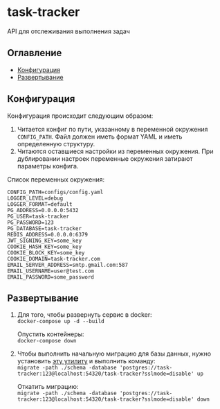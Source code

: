 # task-tracker
API для отслеживания выполнения задач  

## Оглавление
- [Конфигурация](#configuration)
- [Развертывание](#deployment)

<a name="configuration"></a>
## Конфигурация
Конфигурация происходит следующим образом:  
1. Читается конфиг по пути, указанному в переменной окружения `CONFIG_PATH`.
Файл должен иметь формат YAML и иметь определенную структуру.
2. Читаются оставшиеся настройки из переменных окружения.
При дублировании настроек переменные окружения затирают параметры конфига.

Список переменных окружения:  
```
CONFIG_PATH=configs/config.yaml
LOGGER_LEVEL=debug
LOGGER_FORMAT=default
PG_ADDRESS=0.0.0.0:5432
PG_USER=task-tracker
PG_PASSWORD=123
PG_DATABASE=task-tracker
REDIS_ADDRESS=0.0.0.0:6379
JWT_SIGNING_KEY=some_key
COOKIE_HASH_KEY=some_key
COOKIE_BLOCK_KEY=some_key
COOKIE_DOMAIN=task-tracker.com
EMAIL_SERVER_ADDRESS=smtp.gmail.com:587
EMAIL_USERNAME=user@test.com
EMAIL_PASSWORD=some_password
```

<a name="deployment"></a>
## Развертывание
1. Для того, чтобы развернуть сервис в docker:  
```docker-compose up -d --build```  

    Опустить контейнеры:  
```docker-compose down```  
2. Чтобы выполнить начальную миграцию для базы данных, нужно установить <a href="https://github.com/golang-migrate/migrate">эту утилиту</a> и выполнить команду:  
```migrate -path ./schema -database 'postgres://task-tracker:123@localhost:54320/task-tracker?sslmode=disable' up```  

    Откатить миграцию:  
```migrate -path ./schema -database 'postgres://task-tracker:123@localhost:54320/task-tracker?sslmode=disable' down```  
